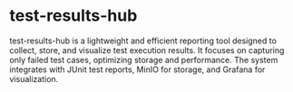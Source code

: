 # test-results-hub
test-results-hub is a lightweight and efficient reporting tool designed to collect, store, and visualize test execution results. It focuses on capturing only failed test cases, optimizing storage and performance. The system integrates with JUnit test reports, MinIO for storage, and Grafana for visualization.
